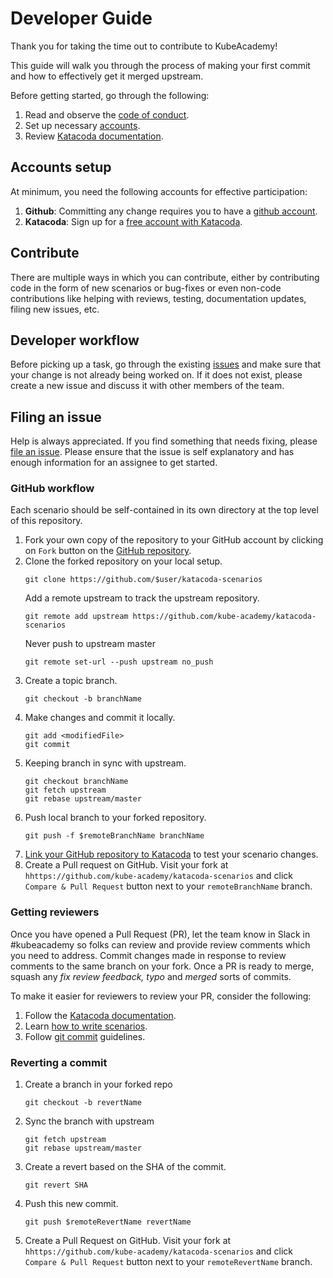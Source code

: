 # Developer Guide

Thank you for taking the time out to contribute to KubeAcademy!

This guide will walk you through the process of making your first commit and
how to effectively get it merged upstream.

Before getting started, go through the following:
1. Read and observe the [code of conduct](CODE_OF_CONDUCT.md).
2. Set up necessary [accounts](#accounts-setup).
3. Review [Katacoda documentation](https://katacoda.com/docs).

## Accounts setup

At minimum, you need the following accounts for effective participation:
1. **Github**: Committing any change requires you to have a [github account](https://github.com/join).
2. **Katacoda**: Sign up for a [free account with Katacoda](https://katacoda.com/signup).

## Contribute

There are multiple ways in which you can contribute, either by contributing
code in the form of new scenarios or bug-fixes or even non-code contributions
like helping with reviews, testing, documentation updates, filing
new issues, etc.

## Developer workflow

Before picking up a task, go through the existing [issues](https://github.com/kube-academy/katacoda-scenarios/issues)
and make sure that your change is not already being worked on. If it does not
exist, please create a new issue and discuss it with other members of the team.

## Filing an issue

Help is always appreciated. If you find something that needs fixing, please
[file an issue](https://github.com/kube-academy/katacoda-scenarios/issues).
Please ensure that the issue is self explanatory and has enough information for
an assignee to get started.

### GitHub workflow

Each scenario should be self-contained in its own directory at the top level of
this repository.

1. Fork your own copy of the repository to your GitHub account by clicking on
   `Fork` button on the [GitHub repository](https://github.com/kube-academy/katacoda-scenarios).
2. Clone the forked repository on your local setup.
    ```
    git clone https://github.com/$user/katacoda-scenarios
    ```
    Add a remote upstream to track the upstream repository.
    ```
    git remote add upstream https://github.com/kube-academy/katacoda-scenarios
    ```
    Never push to upstream master
    ```
    git remote set-url --push upstream no_push
    ```
3. Create a topic branch.
    ```
    git checkout -b branchName
    ```
4. Make changes and commit it locally.
    ```
    git add <modifiedFile>
    git commit
    ```
5. Keeping branch in sync with upstream.
    ```
    git checkout branchName
    git fetch upstream
    git rebase upstream/master
    ```
6. Push local branch to your forked repository.
    ```
    git push -f $remoteBranchName branchName
    ```
7. [Link your GitHub repository to Katacoda](https://katacoda.com/docs/configure-git)
   to test your scenario changes.
8. Create a Pull request on GitHub.
   Visit your fork at `hhttps://github.com/kube-academy/katacoda-scenarios` and click
   `Compare & Pull Request` button next to your `remoteBranchName` branch.

### Getting reviewers

Once you have opened a Pull Request (PR), let the team know in Slack in #kubeacademy
so folks can review and provide review comments which you need to address.
Commit changes made in response to review comments to the same branch on your
fork. Once a PR is ready to merge, squash any *fix review feedback, typo*
and *merged* sorts of commits.

To make it easier for reviewers to review your PR, consider the following:
1. Follow the [Katacoda documentation](https://katacoda.com/docs).
2. Learn [how to write scenarios](https://katacoda.com/scenario-examples).
3. Follow [git commit](https://chris.beams.io/posts/git-commit/) guidelines.

### Reverting a commit

1. Create a branch in your forked repo
    ```
    git checkout -b revertName
    ```
2. Sync the branch with upstream
    ```
    git fetch upstream
    git rebase upstream/master
    ```
3. Create a revert based on the SHA of the commit.
    ```
    git revert SHA
    ```
4. Push this new commit.
    ```
    git push $remoteRevertName revertName
    ```
5. Create a Pull Request on GitHub.
   Visit your fork at `hhttps://github.com/kube-academy/katacoda-scenarios` and click
   `Compare & Pull Request` button next to your `remoteRevertName` branch.
